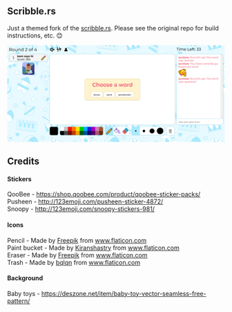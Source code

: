 ## Scribble.rs

Just a themed fork of the [scribble.rs](https://github.com/scribble-rs/scribble.rs). Please see the original repo for build instructions, etc. 😊

![alt tag](https://github.com/bhnascar/scribble.rs/blob/master/screenshot.png)

## Credits

#### Stickers

QooBee - https://shop.qoobee.com/product/qoobee-sticker-packs/ <br />
Pusheen - http://123emoji.com/pusheen-sticker-4872/ <br />
Snoopy - http://123emoji.com/snoopy-stickers-981/ <br />

#### Icons

Pencil - Made by [Freepik](https://www.flaticon.com/authors/freepik) from www.flaticon.com <br />
Paint bucket - Made by [Kiranshastry](https://www.flaticon.com/authors/kiranshastry) from www.flaticon.com <br />
Eraser - Made by [Freepik](https://www.flaticon.com/authors/freepik) from www.flaticon.com <br />
Trash - Made by [bqlqn](ttps://www.flaticon.com/authors/bqlqn) from www.flaticon.com <br />

#### Background

Baby toys - https://deszone.net/item/baby-toy-vector-seamless-free-pattern/

